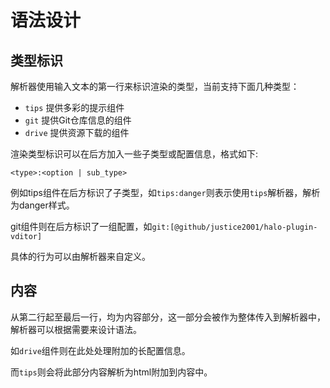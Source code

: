 # 语法设计

## 类型标识

解析器使用输入文本的第一行来标识渲染的类型，当前支持下面几种类型：

- `tips` 提供多彩的提示组件
- `git` 提供Git仓库信息的组件
- `drive` 提供资源下载的组件

渲染类型标识可以在后方加入一些子类型或配置信息，格式如下: 

```plaintext
<type>:<option | sub_type>
```

例如tips组件在后方标识了子类型，如`tips:danger`则表示使用`tips`解析器，解析为danger样式。

git组件则在后方标识了一组配置，如`git:[@github/justice2001/halo-plugin-vditor]`

具体的行为可以由解析器来自定义。

## 内容

从第二行起至最后一行，均为内容部分，这一部分会被作为整体传入到解析器中，解析器可以根据需要来设计语法。

如`drive`组件则在此处处理附加的长配置信息。

而`tips`则会将此部分内容解析为html附加到内容中。
